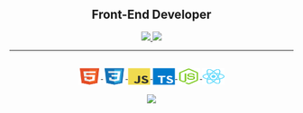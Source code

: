   <h2 align="center">Front-End Developer</h2>
  
  <div align="center">
  <a href="https://github.com/LucasCintra10">
  <div>
    <img height="167em" src="https://github-readme-stats-sigma-five.vercel.app/api?username=LucasCintra10&show_icons=true&theme=dark&include_all_commits=true&count_private=true"/>
    <img height="180em" src="https://github-readme-stats-sigma-five.vercel.app/api/top-langs/?username=LucasCintra10&layout=compact&langs_count=7&theme=dark"/>
  </div>
  </div>
  <hr>
  <div style="display: inline_block"> 
  <br>
  <div align="center">
    <img align="center" alt="Lucas-HTML" height="30" width="40" src="https://raw.githubusercontent.com/devicons/devicon/master/icons/html5/html5-original.svg">
    <img align="center" alt="Lucas-CSS" height="30" width="40" src="https://raw.githubusercontent.com/devicons/devicon/master/icons/css3/css3-original.svg">
    <img align="center" alt="Lucas-JAVASCRIPT" height="30" width="40" src="https://raw.githubusercontent.com/devicons/devicon/master/icons/javascript/javascript-original.svg">
    <img align="center" alt="Lucas-TYPESCRIPT" height="30" width="40" src="https://raw.githubusercontent.com/devicons/devicon/master/icons/typescript/typescript-original.svg">
    <img align="center" alt="Lucas-NODEJS" height="30" width="40" src="https://raw.githubusercontent.com/devicons/devicon/master/icons/nodejs/nodejs-original.svg">
    <img align="center" alt="Lucas-REACT" height="30" width="40" src="https://raw.githubusercontent.com/devicons/devicon/master/icons/react/react-original.svg">
  </div>
 
  </div>

  <div>

  <br>
  <div align="center"> 
  <a href="https://www.linkedin.com/in/lucas-rodrigues-474b21210" target="_blank"><img src="https://img.shields.io/badge/-LinkedIn-%230077B5?style=for-the-badge&logo=linkedin&logoColor=white" target="_blank"></a>
  </div>
    
  </div>
